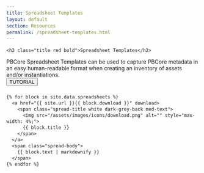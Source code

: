 ```yaml
---
title: Spreadsheet Templates
layout: default
section: Resources
permalink: /spreadsheet-templates.html
---
```


<div class="row">
  <div class="col-md-12">

    <h2 class="title red bold">Spreadsheet Templates</h2>
  </div>
</div>

<div class="row">
  <div class="col-md-6 index-text">
    PBCore Spreadsheet Templates can be used to capture PBCore metadata in an easy human-readable format when creating an inventory of assets and/or instantiations.
  </div>

  <div class="col-md-6">
    <a href="{{site.url}}/tutorials.html">
      <button type="button" class="pb-button pb-button-who" name="button">TUTORIAL</button>
    </a>
  </div>
</div>

<div class="row" style="margin-top:4%;">
  <div class="col-md-3"></div>

  <div class="col-md-9">

    {% for block in site.data.spreadsheets %}
      <a href="{{ site.url }}{{ block.download }}" download>
        <span class="spread-title white dark-grey-back med-text">
          <img src="/assets/images/icons/download.png" alt="" style="max-width: 4%;">
          {{ block.title }}
        </span>
      </a>
      <span class="spread-body">
        {{ block.text | markdownify }}
      </span>
    {% endfor %}
  </div>
</div>
